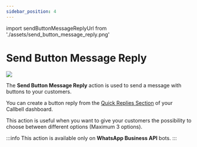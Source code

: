 ```yaml
---
sidebar_position: 4
---
```


import sendButtonMessageReplyUrl from './assets/send_button_message_reply.png'

# Send Button Message Reply

<img src={sendButtonMessageReplyUrl} width={180} />

The **Send Button Message Reply** action is used to send a message with buttons to your customers.

You can create a button reply from the [Quick Replies Section](https://dash.callbell.eu/settings/templates) of your Callbell dashboard.

This action is useful when you want to give your customers the possibility to choose between different options (Maximum 3 options).

:::info
This action is available only on **WhatsApp Business API** bots.
:::